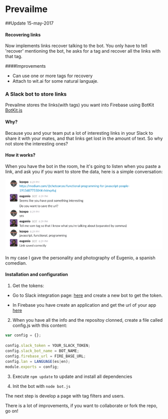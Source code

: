 # Prevailme

##Update 15-may-2017

#### Recovering links

Now implements links recover talking to the bot.
You only have to tell 'recover' mentioning the bot, he asks for a tag and recover all the links with that tag.

####Improvements
- Can use one or more tags for recovery
- Attach to wit.ai for some natural languaje.


### A Slack bot to store links

Prevailme stores the links(with tags) you want into Firebase using BotKit [BotKit.js](https://github.com/howdyai/botkit)

#### Why?

Because you and your team put a lot of interesting links in your Slack to share it with your mates, and that links get lost in the amount of text.
So why not store the interesting ones?

#### How it works?

When you have the bot in the room, he it's going to listen when you paste a link, and ask you if you want to store the data, here is a simple conversation:

<img src="https://github.com/chuchivic/prevailme/blob/master/example.png" alt="Prevailme example"/>

In my case I gave the personality and photography of Eugenio, a spanish comedian.

#### Installation and configuration

1. Get the tokens:

  * Go to Slack integration page: [here](https://my.slack.com/services/new/bot) and create a new bot to get the token.

 * In Firebase you have create an application and get the url of your app [here](https://www.firebase.com/)

2. When you have all the info and the repositoy clonned, create a file called config.js with this content:


```javascript
var config = {};

config.slack_token = YOUR_SLACK_TOKEN;
config.slack_bot_name = BOT_NAME;
config.firebase_url = FIRE_BASE_URL;
config.lan = LANGUAGE(es|en);
module.exports = config;
```

3. Execute `npm update` to update and install all dependencies

4. Init the bot with `node bot.js`


The next step is develop a page with tag filters and users.

There is a lot of improvements, if you want to collaborate or fork the repo, go on!
